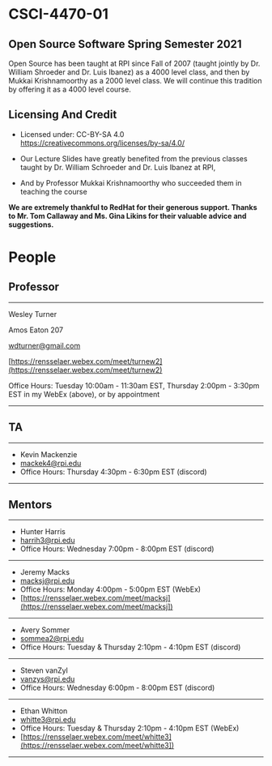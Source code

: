 # CSCI-4470-01
## Open Source Software Spring Semester 2021

Open Source has been taught at RPI since Fall of 2007 (taught jointly by Dr. William Shroeder and Dr. Luis Ibanez) as a 4000 level class, and then by Mukkai Krishnamoorthy as a 2000 level class. We will continue this tradition by offering it as a 4000 level course.

Licensing And Credit
---------

* Licensed under: CC-BY-SA 4.0 https://creativecommons.org/licenses/by-sa/4.0/

* Our Lecture Slides have greatly benefited from the previous classes taught by Dr. William Schroeder and Dr. Luis Ibanez at RPI,

* And by Professor Mukkai Krishnamoorthy who succeeded them in teaching the course

__We are extremely thankful to RedHat for their generous support. Thanks to Mr. Tom Callaway and Ms. Gina Likins for their valuable advice and suggestions.__


People
======

Professor
---------

---

Wesley Turner 

Amos Eaton 207

wdturner@gmail.com

[https://rensselaer.webex.com/meet/turnew2](https://rensselaer.webex.com/meet/turnew2)

Office Hours: Tuesday 10:00am - 11:30am EST, Thursday 2:00pm - 3:30pm EST in my WebEx (above), or by appointment

---

TA
--
---
- Kevin Mackenzie
- mackek4@rpi.edu
- Office Hours: Thursday 4:30pm - 6:30pm EST (discord)

---

Mentors
-------
---
- Hunter Harris 
- harrih3@rpi.edu
- Office Hours: Wednesday 7:00pm - 8:00pm EST (discord)

---
- Jeremy Macks 
- macksj@rpi.edu
- Office Hours: Monday 4:00pm - 5:00pm EST (WebEx)
- [https://rensselaer.webex.com/meet/macksj](https://rensselaer.webex.com/meet/macksj])

---
- Avery Sommer
- sommea2@rpi.edu
- Office Hours: Tuesday & Thursday 2:10pm - 4:10pm EST (discord)

---
- Steven vanZyl
- vanzys@rpi.edu
- Office Hours: Wednesday 6:00pm - 8:00pm EST (discord)


---
- Ethan Whitton
- whitte3@rpi.edu
- Office Hours: Tuesday & Thursday 2:10pm - 4:10pm EST (WebEx)
- [https://rensselaer.webex.com/meet/whitte3](https://rensselaer.webex.com/meet/whitte3])

---

